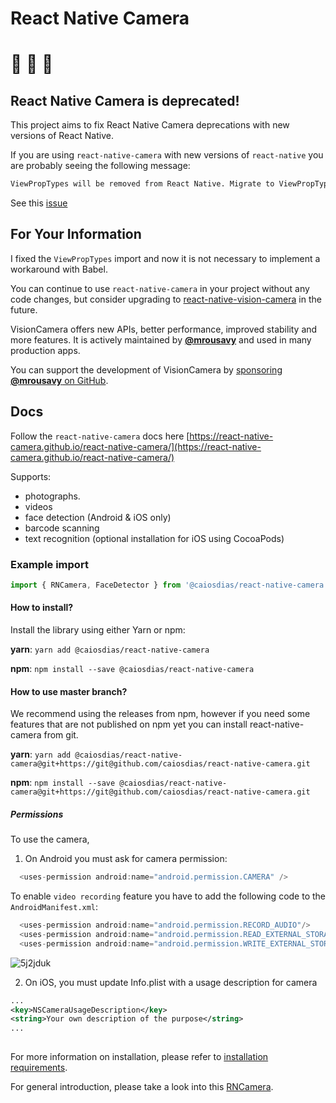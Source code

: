 # React Native Camera

# 🚧 🚧 🚧

## React Native Camera is deprecated!

This project aims to fix React Native Camera deprecations with new versions of React Native.

If you are using `react-native-camera` with new versions of `react-native` you are probably seeing the following message:

```txt
ViewPropTypes will be removed from React Native. Migrate to ViewPropTypes exported from 'deprecated-react-native-prop-types'.
```

See this [issue](https://github.com/facebook/react-native/issues/33557)

## For Your Information

I fixed the `ViewPropTypes` import and now it is not necessary to implement a workaround with Babel.

You can continue to use `react-native-camera` in your project without any code changes, but consider upgrading to [react-native-vision-camera](https://github.com/mrousavy/react-native-vision-camera) in the future.

VisionCamera offers new APIs, better performance, improved stability and more features.
It is actively maintained by [**@mrousavy**](https://github.com/mrousavy) and used in many production apps.

You can support the development of VisionCamera by [sponsoring **@mrousavy** on GitHub](https://github.com/sponsors/mrousavy).

## Docs
Follow the `react-native-camera` docs here [https://react-native-camera.github.io/react-native-camera/](https://react-native-camera.github.io/react-native-camera/)

Supports:

- photographs.
- videos
- face detection (Android & iOS only)
- barcode scanning
- text recognition (optional installation for iOS using CocoaPods)

### Example import

```jsx
import { RNCamera, FaceDetector } from '@caiosdias/react-native-camera';
```

#### How to install?

Install the library using either Yarn or npm:

**yarn**: `yarn add @caiosdias/react-native-camera`

**npm**: `npm install --save @caiosdias/react-native-camera`

#### How to use master branch?

We recommend using the releases from npm, however if you need some features that are not published on npm yet you can install react-native-camera from git.

**yarn**: `yarn add @caiosdias/react-native-camera@git+https://git@github.com/caiosdias/react-native-camera.git`

**npm**: `npm install --save @caiosdias/react-native-camera@git+https://git@github.com/caiosdias/react-native-camera.git`

##### Permissions

To use the camera,

1) On Android you must ask for camera permission:

```java
  <uses-permission android:name="android.permission.CAMERA" />
```

To enable `video recording` feature you have to add the following code to the `AndroidManifest.xml`:

```java
  <uses-permission android:name="android.permission.RECORD_AUDIO"/>
  <uses-permission android:name="android.permission.READ_EXTERNAL_STORAGE" />
  <uses-permission android:name="android.permission.WRITE_EXTERNAL_STORAGE" />
```

![5j2jduk](https://cloud.githubusercontent.com/assets/2302315/22190752/6bc6ccd0-e0da-11e6-8e2f-6f22a3567a57.gif)

2) On iOS, you must update Info.plist with a usage description for camera

```xml
...
<key>NSCameraUsageDescription</key>
<string>Your own description of the purpose</string>
...
	
```
For more information on installation, please refer to [installation requirements](./docs/installation.md#requirements).

For general introduction, please take a look into this [RNCamera](./docs/RNCamera.md).
